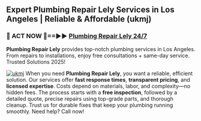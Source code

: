 ## Expert Plumbing Repair Lely Services in Los Angeles | Reliable & Affordable (ukmj)  

<h3>🚿 ACT NOW 🌟==►► <a href="https://tinyurl.com/2ne6vx2x" rel="nofollow">Plumbing Repair Lely 24/7</a></h3>

**Plumbing Repair Lely** provides top-notch plumbing services in Los Angeles. From repairs to installations, enjoy free consultations + same-day service. Trusted Solutions 2025!

[![ukmj](https://i.imgur.com/4PFF4AK.jpeg)](https://tinyurl.com/2ne6vx2x)
When you need **Plumbing Repair Lely**, you want a reliable, efficient solution. Our services offer **fast response times**, **transparent pricing**, and **licensed expertise**. Costs depend on materials, labor, and complexity—no hidden fees. The process starts with a **free inspection**, followed by a detailed quote, precise repairs using top-grade parts, and thorough cleanup. Trust us for durable fixes that keep your plumbing running smoothly. Need help? Call now!